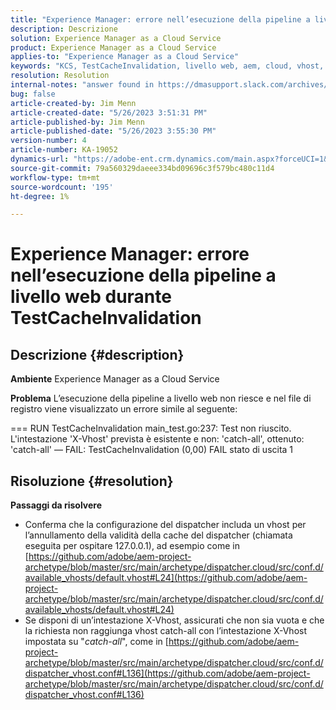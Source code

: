 ```yaml
---
title: "Experience Manager: errore nell’esecuzione della pipeline a livello web durante TestCacheInvalidation"
description: Descrizione
solution: Experience Manager as a Cloud Service
product: Experience Manager as a Cloud Service
applies-to: "Experience Manager as a Cloud Service"
keywords: "KCS, TestCacheInvalidation, livello web, aem, cloud, vhost, x-vhost, risoluzione dei problemi, Experience Manager, esecuzione della pipeline non riuscita, errore"
resolution: Resolution
internal-notes: "answer found in https://dmasupport.slack.com/archives/C013SBSHPKK/p1645102872540889?thread_ts=1645102277.855389&cid=C013SBSHPKK"
bug: false
article-created-by: Jim Menn
article-created-date: "5/26/2023 3:51:31 PM"
article-published-by: Jim Menn
article-published-date: "5/26/2023 3:55:30 PM"
version-number: 4
article-number: KA-19052
dynamics-url: "https://adobe-ent.crm.dynamics.com/main.aspx?forceUCI=1&pagetype=entityrecord&etn=knowledgearticle&id=7a6df82b-ddfb-ed11-8849-6045bd006e5a"
source-git-commit: 79a560329daeee334bd09696c3f579bc480c11d4
workflow-type: tm+mt
source-wordcount: '195'
ht-degree: 1%

---
```


# Experience Manager: errore nell’esecuzione della pipeline a livello web durante TestCacheInvalidation

## Descrizione {#description}


<b>Ambiente</b>
Experience Manager as a Cloud Service

<b>Problema</b>
L’esecuzione della pipeline a livello web non riesce e nel file di registro viene visualizzato un errore simile al seguente:

=== RUN TestCacheInvalidation main_test.go:237: Test non riuscito. L&#39;intestazione &#39;X-Vhost&#39; prevista è esistente e non: &#39;catch-all&#39;, ottenuto: &#39;catch-all&#39; — FAIL: TestCacheInvalidation (0,00) FAIL stato di uscita 1


## Risoluzione {#resolution}


<b>Passaggi da risolvere</b>

- Conferma che la configurazione del dispatcher includa un vhost per l’annullamento della validità della cache del dispatcher (chiamata eseguita per ospitare 127.0.0.1), ad esempio come in [https://github.com/adobe/aem-project-archetype/blob/master/src/main/archetype/dispatcher.cloud/src/conf.d/available_vhosts/default.vhost#L24](https://github.com/adobe/aem-project-archetype/blob/master/src/main/archetype/dispatcher.cloud/src/conf.d/available_vhosts/default.vhost#L24)
- Se disponi di un’intestazione X-Vhost, assicurati che non sia vuota e che la richiesta non raggiunga vhost catch-all con l’intestazione X-Vhost impostata su &quot;*catch-all*&quot;, come in [https://github.com/adobe/aem-project-archetype/blob/master/src/main/archetype/dispatcher.cloud/src/conf.d/dispatcher_vhost.conf#L136](https://github.com/adobe/aem-project-archetype/blob/master/src/main/archetype/dispatcher.cloud/src/conf.d/dispatcher_vhost.conf#L136)

